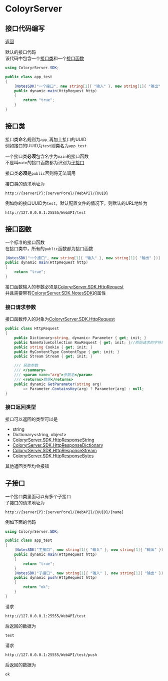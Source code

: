 # ColoyrServer

## 接口代码编写
[返回](code.md)

默认的接口代码  
该代码中包含一个[接口类](#接口类)和一个[接口函数](#接口函数)
```C#
using ColoryrServer.SDK;

public class app_test
{
    [NotesSDK("一个接口", new string[1]{ "输入" }, new string[1]{ "输出" })]
    public dynamic main(HttpRequest http)
    {  
        return "true";
    }
}
```

## 接口类
接口类命名规则为`app_`再加上接口的UUID  
例如接口的UUID为`test`则类名为`app_test`  

一个接口类**必须**包含名字为`main`的接口函数  
不是叫`main`的接口函数都为识别为[子接口](#子接口)  

接口类**必须**是`public`否则将无法调用  

接口类的请求地址为
```
http://{serverIP}:{serverPore}/{WebAPI}/{UUID}
``` 
例如你的接口UUID为`test`，默认配置文件的情况下，则默认的URL地址为  
```
http://127.0.0.0.1:25555/WebAPI/test
```

## 接口函数
一个标准的接口函数  
在接口类中，所有的`public`函数都为接口函数
```C#
[NotesSDK("一个接口", new string[1]{ "输入" }, new string[1]{ "输出" })]
public dynamic main(HttpRequest http)
{  
    return "true";
}
```
接口函数输入的参数必须是[ColoryrServer.SDK.HttpRequest](../ColoryrServer/Core/SDK/HttpSDK.cs#L7)  
并且需要带有[ColoryrServer.SDK.NotesSDK](../ColoryrServer/Core/SDK/NotesSDK.cs)的属性

### 接口请求参数
接口函数传入的对象为[ColoryrServer.SDK.HttpRequest](../ColoryrServer/Core/SDK/HttpSDK.cs#L7)
```C#
public class HttpRequest
{
    public Dictionary<string, dynamic> Parameter { get; init; }
    public NameValueCollection RowRequest { get; init; }//原始请求的字符串
    public string Cookie { get; init; }
    public MyContentType ContentType { get; init; }
    public Stream Stream { get; init; }

    /// 获取参数
    /// </summary>
    /// <param name="arg">参数名</param>
    /// <returns>数据</returns>
    public dynamic GetParameter(string arg)
        => Parameter.ContainsKey(arg) ? Parameter[arg] : null;
}
```
### 接口返回类型
接口可以返回的类型可以是
- string
- Dictionary<string, object>
- [ColoryrServer.SDK.HttpResponseString](../ColoryrServer/Core/SDK/HttpSDK.cs#L68)
- [ColoryrServer.SDK.HttpResponseDictionary](../ColoryrServer/Core/SDK/HttpSDK.cs#L90)
- [ColoryrServer.SDK.HttpResponseStream](../ColoryrServer/Core/SDK/HttpSDK.cs#L123)
- [ColoryrServer.SDK.HttpResponseBytes](../ColoryrServer/Core/SDK/HttpSDK.cs#L139)

其他返回类型均会报错

## 子接口
一个接口类里面可以有多个子接口  
子接口的请求地址为
```
http://{serverIP}:{serverPore}/{WebAPI}/{UUID}/{name}
```  
例如下面的代码
```C#
using ColoryrServer.SDK;

public class app_test
{
    [NotesSDK("主接口", new string[1]{ "输入" }, new string[1]{ "输出" })]
    public dynamic main(HttpRequest http)
    {  
        return "true";
    }
    [NotesSDK("子接口", new string[1]{ "输入" }, new string[1]{ "输出" })]
    public dynamic push(HttpRequest http)
    {  
        return "ok";
    }
}
```
请求
```
http://127.0.0.0.1:25555/WebAPI/test
```
后返回的数据为
```
test
```
请求
```
http://127.0.0.0.1:25555/WebAPI/test/push
```
后返回的数据为
```
ok
```
